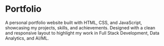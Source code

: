 # Portfolio
A personal portfolio website built with HTML, CSS, and JavaScript, showcasing my projects, skills, and achievements. Designed with a clean and responsive layout to highlight my work in Full Stack Development, Data Analytics, and AI/ML.
